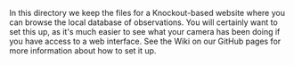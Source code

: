 In this directory we keep the files for a Knockout-based website where you can browse the local database of observations. You will certainly want to set this up, as it's much easier to see what your camera has been doing if you have access to a web interface. See the Wiki on our GitHub pages for more information about how to set it up.
